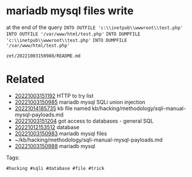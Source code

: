 # mariadb mysql files write
at the end of the query
`INTO OUTFILE 'c:\\inetpub\\wwwroot\\test.php'`
`INTO OUTFILE '/var/www/html/test.php'`
`INTO DUMPFILE 'c:\\inetpub\\wwwroot\\test.php'`
`INTO DUMPFILE '/var/www/html/test.php'`

` zet/20221003150980/README.md `

# Related

- [20221003151192](/zet/20221003151192/README.md) HTTP to try list
- [20221003150985](/zet/20221003150985/README.md) mariadb mysql SQLi union injection
- [20221014185735](/zet/20221014185735/README.md) kb file named kb/hacking/methodology/sqli-manual-mysql-payloads.md
- [20221003151204](/zet/20221003151204/README.md) got access to databases - general SQL
- [20221012153512](/zet/20221012153512/README.md) database
- [20221003150983](/zet/20221003150983/README.md) mariadb mysql files
- ~/kb/hacking/methodology/sqli-manual-mysql-payloads.md
- [20221003150988](/zet/20221003150988/README.md) mariadb mysql

Tags:

    #hacking #sqli #database #file #trick
